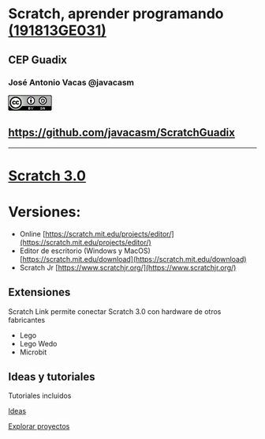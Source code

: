 # Scratch, aprender programando [(191813GE031)](https://www.juntadeandalucia.es/educacion/secretariavirtual/consultaCEP/actividad/191813GE031/) 

## CEP Guadix

### José Antonio Vacas @javacasm

[![CCbySA](imagenes/CCbySQ_88x31.png)](./imagenes/Licencia_CC.png)

## https://github.com/javacasm/ScratchGuadix

* * * 

# [Scratch 3.0](https://scratch.mit.edu/)

# Versiones:

* Online [https://scratch.mit.edu/projects/editor/](https://scratch.mit.edu/projects/editor/)
* Editor de escritorio (Windows y MacOS) [https://scratch.mit.edu/download](https://scratch.mit.edu/download)
* Scratch Jr [https://www.scratchjr.org/](https://www.scratchjr.org/)

## Extensiones

Scratch Link permite conectar Scratch 3.0 con hardware de otros fabricantes
* Lego
* Lego Wedo
* Microbit

## Ideas y tutoriales

Tutoriales incluidos

[Ideas](https://scratch.mit.edu/ideas)

[Explorar proyectos](https://scratch.mit.edu/explore/projects/all)
